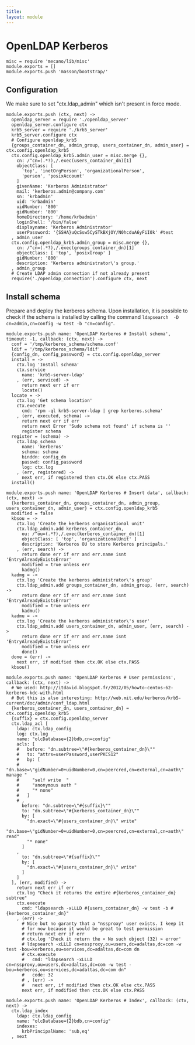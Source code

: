 ```yaml
---
title: 
layout: module
---
```


# OpenLDAP Kerberos

    misc = require 'mecano/lib/misc'
    module.exports = []
    module.exports.push 'masson/bootstrap/'

## Configuration

We make sure to set "ctx.ldap_admin" which isn't present in
force mode.

    module.exports.push (ctx, next) ->
      openldap_server = require './openldap_server'
      openldap_server.configure ctx
      krb5_server = require './krb5_server'
      krb5_server.configure ctx
      # Configure openldap_krb5
      {groups_container_dn, admin_group, users_container_dn, admin_user} = ctx.config.openldap_krb5
      ctx.config.openldap_krb5.admin_user = misc.merge {},
        cn: /^cn=(.*?),/.exec(users_container_dn)[1]
        objectClass: [
          'top', 'inetOrgPerson', 'organizationalPerson',
          'person', 'posixAccount'
        ]
        givenName: 'Kerberos Administrator'
        mail: 'kerberos.admin@company.com'
        sn: 'krbadmin'
        uid: 'krbadmin'
        uidNumber: '800'
        gidNumber: '800'
        homeDirectory: '/home/krbadmin'
        loginShell: '/bin/false'
        displayname: 'Kerberos Administrator'
        userPassword: '{SSHA}uQcSsw5CySTkBXjOY/N0hcduA6yFiI0k' #test
      , admin_user
      ctx.config.openldap_krb5.admin_group = misc.merge {},
        cn: /^cn=(.*?),/.exec(groups_container_dn)[1]
        objectClass: [ 'top', 'posixGroup' ]
        gidNumber: '800'
        description: 'Kerberos administrator\'s group.'
      , admin_group
      # Create LDAP admin connection if not already present
      require('./openldap_connection').configure ctx, next

Install schema
--------------

Prepare and deploy the kerberos schema. Upon installation, it
is possible to check if the schema is installed by calling
the command `ldapsearch  -D cn=admin,cn=config -w test -b "cn=config"`.

    module.exports.push name: 'OpenLDAP Kerberos # Install schema', timeout: -1, callback: (ctx, next) ->
      conf = '/tmp/kerberos_schema/schema.conf'
      ldif = '/tmp/kerberos_schema/ldif'
      {config_dn, config_password} = ctx.config.openldap_server
      install = ->
        ctx.log 'Install schema'
        ctx.service
          name: 'krb5-server-ldap'
        , (err, serviced) ->
          return next err if err
          locate()
      locate = ->
        ctx.log 'Get schema location'
        ctx.execute
          cmd: 'rpm -ql krb5-server-ldap | grep kerberos.schema'
        , (err, executed, schema) ->
          return next err if err
          return next Error 'Sudo schema not found' if schema is ''
          register schema
      register = (schema) ->
        ctx.ldap_schema
          name: 'kerberos'
          schema: schema
          binddn: config_dn
          passwd: config_password
          log: ctx.log
        , (err, registered) ->
          next err, if registered then ctx.OK else ctx.PASS
      install()

    module.exports.push name: 'OpenLDAP Kerberos # Insert data', callback: (ctx, next) ->
      {kerberos_container_dn, groups_container_dn, admin_group, users_container_dn, admin_user} = ctx.config.openldap_krb5
      modified = false
      kbsou = ->
        ctx.log 'Create the kerberos organisational unit'
        ctx.ldap_admin.add kerberos_container_dn, 
          ou: /^ou=(.*?),/.exec(kerberos_container_dn)[1]
          objectClass: [ 'top', 'organizationalUnit' ]
          description: 'Kerberos OU to store Kerberos principals.'
        , (err, search) ->
          return done err if err and err.name isnt 'EntryAlreadyExistsError'
          modified = true unless err
          kadmg()
      kadmg = ->
        ctx.log 'Create the kerberos administrator\'s group'
        ctx.ldap_admin.add groups_container_dn, admin_group, (err, search) ->
          return done err if err and err.name isnt 'EntryAlreadyExistsError'
          modified = true unless err
          kadmu()
      kadmu = ->
        ctx.log 'Create the kerberos administrator\'s user'
        ctx.ldap_admin.add users_container_dn, admin_user, (err, search) ->
          return done err if err and err.name isnt 'EntryAlreadyExistsError'
          modified = true unless err
          done()
      done = (err) ->
        next err, if modified then ctx.OK else ctx.PASS
      kbsou()

    module.exports.push name: 'OpenLDAP Kerberos # User permissions', callback: (ctx, next) ->
      # We used: http://itdavid.blogspot.fr/2012/05/howto-centos-62-kerberos-kdc-with.html
      # But this is also interesting: http://web.mit.edu/kerberos/krb5-current/doc/admin/conf_ldap.html
      {kerberos_container_dn, users_container_dn} = ctx.config.openldap_krb5
      {suffix} = ctx.config.openldap_server
      ctx.ldap_acl [
        ldap: ctx.ldap_config
        log: ctx.log
        name: "olcDatabase={2}bdb,cn=config"
        acls: [
        #   before: "dn.subtree=\"#{kerberos_container_dn}\""
        #   to: "attrs=userPassword,userPKCS12"
        #   by: [
        #     "dn.base=\"gidNumber=0+uidNumber=0,cn=peercred,cn=external,cn=auth\" manage "
        #     "self write  "
        #     "anonymous auth "
        #     "* none"
        #   ]
        # ,
          before: "dn.subtree=\"#{suffix}\""
          to: "dn.subtree=\"#{kerberos_container_dn}\""
          by: [
            "dn.exact=\"#{users_container_dn}\" write"
            "dn.base=\"gidNumber=0+uidNumber=0,cn=peercred,cn=external,cn=auth\" read"
            "* none"
          ]
        ,
          to: "dn.subtree=\"#{suffix}\""
          by: [
            "dn.exact=\"#{users_container_dn}\" write"
          ]
        ]
      ], (err, modified) ->
        return next err if err
        ctx.log "Check it returns the entire #{kerberos_container_dn} subtree"
        ctx.execute
          cmd: "ldapsearch -xLLLD #{users_container_dn} -w test -b #{kerberos_container_dn}"
        , (err) ->
          # Nice but no garanty that a "nssproxy" user exists. I keep it
          # for now because it would be great to test permission
          # return next err if err
          # ctx.log 'Check it return the « No such object (32) » error'
          # ldapsearch -xLLLD cn=nssproxy,ou=users,dc=adaltas,dc=com -w test -bou=kerberos,ou=services,dc=adaltas,dc=com dn
          # ctx.execute
          #   cmd: "ldapsearch -xLLLD cn=nssproxy,ou=users,dc=adaltas,dc=com -w test -bou=kerberos,ou=services,dc=adaltas,dc=com dn"
          #   code: 32
          # , (err) ->
          #   next err, if modified then ctx.OK else ctx.PASS
          next err, if modified then ctx.OK else ctx.PASS

    module.exports.push name: 'OpenLDAP Kerberos # Index', callback: (ctx, next) ->
      ctx.ldap_index
        ldap: ctx.ldap_config
        name: "olcDatabase={2}bdb,cn=config"
        indexes:
          krbPrincipalName: 'sub,eq'
      , next







